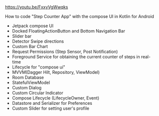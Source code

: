 https://youtu.be/FxxyVgWwqks

How to code "Step Counter App" with the compose UI in Kotlin for Android
- Jetpack compose UI
- Docked FloatingActionButton and Bottom Navigation Bar
- Slider bar
- Detector Swipe directions
- Custom Bar Chart
- Request Permissions (Step Sensor, Post Notification)
- Foreground Service for obtaining the current counter of steps in real-time
- Lifecycle for "compose ui"
- MVVM(Dagger Hilt, Repository, ViewModel)
- Room Database
- StatefulViewModel
- Custom Dialog
- Custom Circular Indicator
- Compose Lifecycle (LifecycleOwner, Event)
- Datastore and Serializer for Preferences
- Custom Slider for setting user's profile
